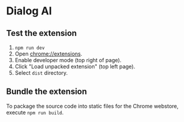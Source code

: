 # Dialog AI

## Test the extension

1. `npm run dev`
2. Open [chrome://extensions](chrome://extensions).
3. Enable developer mode (top right of page).
4. Click "Load unpacked extension" (top left page).
5. Select `dist` directory.

## Bundle the extension

To package the source code into static files for the Chrome webstore, execute `npm run build`.